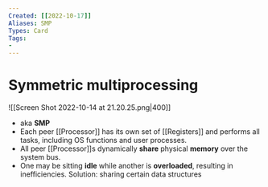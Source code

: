 ```yaml
---
Created: [[2022-10-17]]
Aliases: SMP
Types: Card
Tags: 
- 
---
```

# Symmetric multiprocessing
![[Screen Shot 2022-10-14 at 21.20.25.png|400]]
- aka **SMP**
- Each peer [[Processor]] has its own set of [[Registers]] and performs all tasks, including OS functions and user processes. 
- All peer [[Processor]]s dynamically **share** physical **memory** over the system bus. 
- One may be sitting **idle** while another is **overloaded**, resulting in inefficiencies.
  Solution: sharing certain data structures